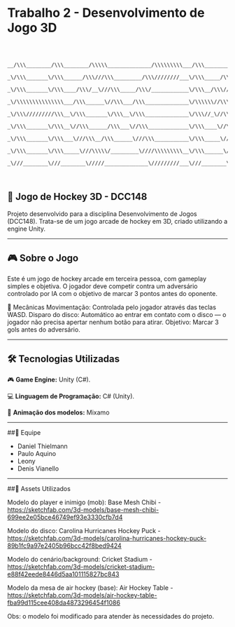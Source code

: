 # Trabalho 2 - Desenvolvimento de Jogo 3D

```



__/\\\________/\\\________/\\\\\______________/\\\\\\\\\___/\\\________/\\\___/\\\\\\\\\\\\\\\___/\\\________/\\\_        
 _\/\\\_______\/\\\______/\\\///\\\_________/\\\////////___\/\\\_____/\\\//___\/\\\///////////___\///\\\____/\\\/__       
  _\/\\\_______\/\\\____/\\\/__\///\\\_____/\\\/____________\/\\\__/\\\//______\/\\\________________\///\\\/\\\/____      
   _\/\\\\\\\\\\\\\\\___/\\\______\//\\\___/\\\______________\/\\\\\\//\\\______\/\\\\\\\\\\\__________\///\\\/______     
    _\/\\\/////////\\\__\/\\\_______\/\\\__\/\\\______________\/\\\//_\//\\\_____\/\\\///////_____________\/\\\_______    
     _\/\\\_______\/\\\__\//\\\______/\\\___\//\\\_____________\/\\\____\//\\\____\/\\\____________________\/\\\_______   
      _\/\\\_______\/\\\___\///\\\__/\\\______\///\\\___________\/\\\_____\//\\\___\/\\\____________________\/\\\_______  
       _\/\\\_______\/\\\_____\///\\\\\/_________\////\\\\\\\\\__\/\\\______\//\\\__\/\\\\\\\\\\\\\\\________\/\\\_______ 
        _\///________\///________\/////______________\/////////___\///________\///___\///////////////_________\///________



```
## 🏒 Jogo de Hockey 3D - DCC148

Projeto desenvolvido para a disciplina Desenvolvimento de Jogos (DCC148). Trata-se de um jogo arcade de hockey em 3D, criado utilizando a engine Unity.

---
## 🎮 Sobre o Jogo

Este é um jogo de hockey arcade em terceira pessoa, com gameplay simples e objetiva. O jogador deve competir contra um adversário controlado por IA com o objetivo de marcar 3 pontos antes do oponente.

🧠 Mecânicas
Movimentação: Controlada pelo jogador através das teclas WASD.
Disparo do disco: Automático ao entrar em contato com o disco — o jogador não precisa apertar nenhum botão para atirar.
Objetivo: Marcar 3 gols antes do adversário.

---
## 🛠️ Tecnologias Utilizadas

🎮 **Game Engine:** Unity (C#).

💻 **Linguagem de Programação:** C# (Unity).

🔧 **Animação dos modelos:** Mixamo


---

##👥 Equipe

- Daniel Thielmann
- Paulo Aquino
- Leony
- Denis Vianello

 --- 
##🧩 Assets Utilizados

Modelo do player e inimigo (mob):
Base Mesh Chibi - https://sketchfab.com/3d-models/base-mesh-chibi-699ee2e05bce46749ef93e3330cfb7d4

Modelo do disco:
Carolina Hurricanes Hockey Puck - https://sketchfab.com/3d-models/carolina-hurricanes-hockey-puck-89b1fc9a97e2405b96bcc42f8bed9424

Modelo do cenário/background:
Cricket Stadium - https://sketchfab.com/3d-models/cricket-stadium-e88f42eede8446d5aa101115827bc843

Modelo da mesa de air hockey (base):
Air Hockey Table - https://sketchfab.com/3d-models/air-hockey-table-fba99d115cee408da4873296454f1086

Obs: o modelo foi modificado para atender às necessidades do projeto.
